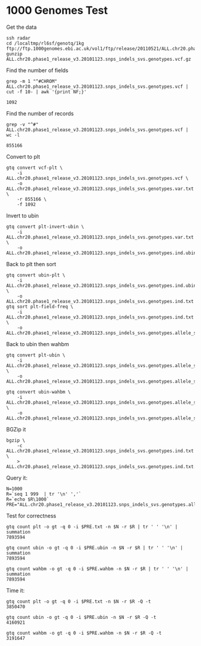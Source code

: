 # 1000 Genomes Test

Get the data

    ssh radar
    cd /localtmp/rl6sf/genotq/1kg
    ftp://ftp.1000genomes.ebi.ac.uk/vol1/ftp/release/20110521/ALL.chr20.phase1_release_v3.20101123.snps_indels_svs.genotypes.vcf.gz
    gunzip ALL.chr20.phase1_release_v3.20101123.snps_indels_svs.genotypes.vcf.gz

Find the number of fields

    grep -m 1 "^#CHROM" ALL.chr20.phase1_release_v3.20101123.snps_indels_svs.genotypes.vcf | cut -f 10- | awk '{print NF;}'  

    1092

Find the number of records

    grep -v "^#" ALL.chr20.phase1_release_v3.20101123.snps_indels_svs.genotypes.vcf | wc -l

    855166

Convert to plt

    gtq convert vcf-plt \
        -i ALL.chr20.phase1_release_v3.20101123.snps_indels_svs.genotypes.vcf \
        -o ALL.chr20.phase1_release_v3.20101123.snps_indels_svs.genotypes.var.txt \
        -r 855166 \
        -f 1092

Invert to ubin

    gtq convert plt-invert-ubin \
        -i ALL.chr20.phase1_release_v3.20101123.snps_indels_svs.genotypes.var.txt \
        -o ALL.chr20.phase1_release_v3.20101123.snps_indels_svs.genotypes.ind.ubin

Back to plt then sort

    gtq convert ubin-plt \
        -i ALL.chr20.phase1_release_v3.20101123.snps_indels_svs.genotypes.ind.ubin \
        -o ALL.chr20.phase1_release_v3.20101123.snps_indels_svs.genotypes.ind.txt
    gtq sort plt-field-freq \
        -i ALL.chr20.phase1_release_v3.20101123.snps_indels_svs.genotypes.ind.txt \
        -o ALL.chr20.phase1_release_v3.20101123.snps_indels_svs.genotypes.allele_sort.ind.txt

Back to ubin then wahbm

    gtq convert plt-ubin \
        -i ALL.chr20.phase1_release_v3.20101123.snps_indels_svs.genotypes.allele_sort.ind.txt \
        -o ALL.chr20.phase1_release_v3.20101123.snps_indels_svs.genotypes.allele_sort.ind.ubin

    gtq convert ubin-wahbm \
        -i ALL.chr20.phase1_release_v3.20101123.snps_indels_svs.genotypes.allele_sort.ind.ubin \
        -o ALL.chr20.phase1_release_v3.20101123.snps_indels_svs.genotypes.allele_sort.ind.wahbm

BGZip it

    bgzip \
        -c ALL.chr20.phase1_release_v3.20101123.snps_indels_svs.genotypes.ind.txt \
        > ALL.chr20.phase1_release_v3.20101123.snps_indels_svs.genotypes.ind.txt.bgz


Query it:


    N=1000
    R=`seq 1 999  | tr '\n' ','`
    R=`echo $R\1000`
    PRE="ALL.chr20.phase1_release_v3.20101123.snps_indels_svs.genotypes.allele_sort.ind"

Test for correctness

    gtq count plt -o gt -q 0 -i $PRE.txt -n $N -r $R | tr ' ' '\n' | summation
    7893594

    gtq count ubin -o gt -q 0 -i $PRE.ubin -n $N -r $R | tr ' ' '\n' | summation
    7893594

    gtq count wahbm -o gt -q 0 -i $PRE.wahbm -n $N -r $R | tr ' ' '\n' | summation
    7893594
    
Time it:


    gtq count plt -o gt -q 0 -i $PRE.txt -n $N -r $R -Q -t
    3850470

    gtq count ubin -o gt -q 0 -i $PRE.ubin -n $N -r $R -Q -t
    4160921

    gtq count wahbm -o gt -q 0 -i $PRE.wahbm -n $N -r $R -Q -t
    3191647
